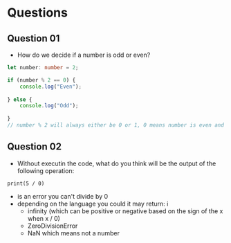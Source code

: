 # Questions

## Question 01

* How do we decide if a number is odd or even?
  
```ts
let number: number = 2;

if (number % 2 == 0) {
    console.log("Even");
    
} else {
    console.log("Odd");
    
}
// number % 2 will always either be 0 or 1, 0 means number is even and 1 means number is odd
```

## Question 02

* Without executin the code, what do you think will be the output of the following operation:

```code
print(5 / 0)
```

* is an error you can't divide by 0
* depending on the language you could it may return: i
  * infinity (which can be positive or negative based on the sign of the x when x / 0)
  * ZeroDivisionError
  * NaN which means not a number
